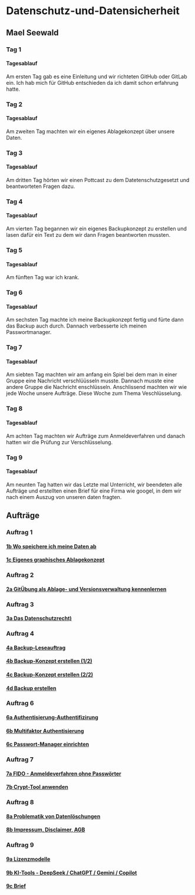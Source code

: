 # Datenschutz-und-Datensicherheit

## Mael Seewald

### Tag 1

#### Tagesablauf

Am ersten Tag gab es eine Einleitung und wir richteten GitHub oder GitLab ein. Ich hab mich für GitHub entschieden da ich damit schon erfahrung hatte.

### Tag 2

#### Tagesablauf

Am zweiten Tag machten wir ein eigenes Ablagekonzept über unsere Daten.

### Tag 3

#### Tagesablauf

Am dritten Tag hörten wir einen Pottcast zu dem Datetenschutzgesetzt und beantworteten Fragen dazu.

### Tag 4

#### Tagesablauf

Am vierten Tag begannen wir ein eigenes Backupkonzept zu erstellen und lasen dafür ein Text zu dem wir dann Fragen beantworten mussten.

### Tag 5

#### Tagesablauf

Am fünften Tag war ich krank.

### Tag 6

#### Tagesablauf

Am sechsten Tag machte ich meine Backupkonzept fertig und fürte dann das Backup auch durch. Dannach verbesserte ich meinen Passwortmanager.

### Tag 7

#### Tagesablauf

Am siebten Tag machten wir am anfang ein Spiel bei dem man in einer Gruppe eine Nachricht verschlüüsseln musste. Dannach musste eine andere Gruppe die Nachricht enschlüsseln. Anschlissend machten wir wie jede Woche unsere Aufträge. Diese Woche zum Thema Veschlüsselung.

### Tag 8

#### Tagesablauf

Am achten Tag machten wir Aufträge zum Anmeldeverfahren und danach hatten wir die Prüfung zur Verschlüsselung.

### Tag 9

#### Tagesablauf

Am neunten Tag hatten wir das Letzte mal Unterricht, wir beendeten alle Aufträge und erstellten einen Brief für eine Firma wie googel, in dem wir nach einem Auszug von unseren daten fragten.

## Aufträge

### Auftrag 1

#### [1b Wo speichere ich meine Daten ab](https://github.com/maelseewal/Datenschutz-und-Datensicherheit/blob/main/1b%20Wo_speichere_ich_meine_Daten.md)

#### [1c Eigenes graphisches Ablagekonzept](https://github.com/maelseewal/Datenschutz-und-Datensicherheit/blob/main/1c%20Eigenes%20Ablagekonzept.md)

### Auftrag 2

#### [2a GitÜbung als Ablage- und Versionsverwaltung kennenlernen](https://github.com/maelseewal/Datenschutz-und-Datensicherheit/blob/main/2a%20Git%C3%9Cbung.md)

### Auftrag 3

#### [3a Das Datenschutzrecht)](https://github.com/maelseewal/Datenschutz-und-Datensicherheit/blob/main/3a%20Das%20Datenschutzrecht%20.md)

### Auftrag 4

#### [4a Backup-Leseauftrag](https://github.com/maelseewal/Datenschutz-und-Datensicherheit/blob/main/4a%20Backup-Leseauftrag.md)

#### [4b Backup-Konzept erstellen (1/2)](https://github.com/maelseewal/Datenschutz-und-Datensicherheit/blob/main/4b%20Backup_Konzept_erstellen.md)

#### [4c Backup-Konzept erstellen (2/2)](https://github.com/maelseewal/Datenschutz-und-Datensicherheit/blob/main/4c%20Backup-Konzept%20f%C3%BCr%20PC.md)

#### [4d Backup erstellen](https://github.com/maelseewal/Datenschutz-und-Datensicherheit/blob/main/4d%20Backup_erstellen.md)

### Auftrag 6

#### [6a Authentisierung-Authentifizirung](https://github.com/maelseewal/Datenschutz-und-Datensicherheit/blob/main/6a%20Authentisierung-Authentifiz.md)

#### [6b Multifaktor Authentisierung](https://github.com/maelseewal/Datenschutz-und-Datensicherheit/blob/main/6b%20Multifaktor%20Authentisierung.md)

#### [6c Passwort-Manager einrichten](https://github.com/maelseewal/Datenschutz-und-Datensicherheit/blob/main/6c%20Passwort-Manager%20einrichten.md)

### Auftrag 7

#### [7a FIDO - Anmeldeverfahren ohne Passwörter](https://github.com/maelseewal/Datenschutz-und-Datensicherheit/blob/main/7a%20FIDO%20-%20Anmeldeverfahren%20ohne%20Passw%C3%B6rter.md)

#### [7b Crypt-Tool anwenden](https://github.com/maelseewal/Datenschutz-und-Datensicherheit/blob/main/7b%20Crypt-Tool%20anwenden.md)

### Auftrag 8

#### [8a Problematik von Datenlöschungen](https://github.com/maelseewal/Datenschutz-und-Datensicherheit/blob/main/8a_Problematik_von_Datenl%C3%B6schungen.md#problematik-von-datenl%C3%B6schungen)

#### [8b Impressum, Disclaimer, AGB](https://github.com/maelseewal/Datenschutz-und-Datensicherheit/blob/main/8b%20Impressum%2C%20Disclaimer%2C%20AGB.md#impressum-disclaimer-agb)

### Auftrag 9

#### [9a Lizenzmodelle](https://github.com/maelseewal/Datenschutz-und-Datensicherheit/blob/main/9a%20Lizenzmodelle.md#9c-lizenzmodelle)

#### [9b KI-Tools - DeepSeek / ChatGPT / Gemini / Copilot](https://github.com/maelseewal/Datenschutz-und-Datensicherheit/blob/main/9b%20KI-Tools_DeepSeek_ChatGPT_Gemini_Copilot.md#ki-tools-vergleich-2024)

#### [9c Brief](https://github.com/maelseewal/Datenschutz-und-Datensicherheit/blob/main/9c_Brief.pdf)
